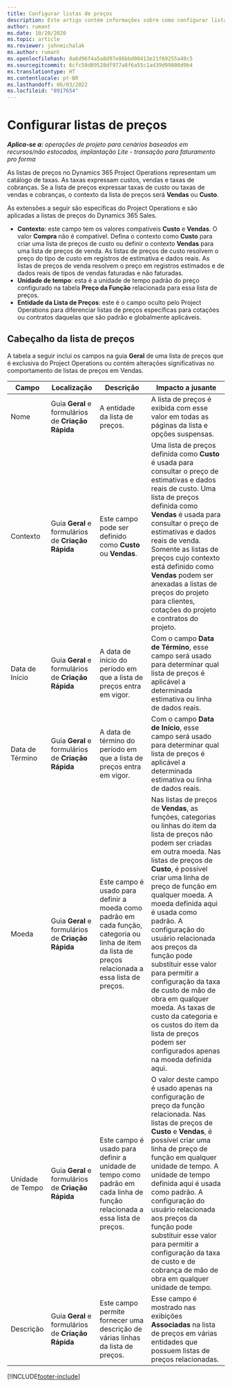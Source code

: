 ```yaml
---
title: Configurar listas de preços
description: Este artigo contém informações sobre como configurar listas de preços de custo e venda.
author: rumant
ms.date: 10/20/2020
ms.topic: article
ms.reviewer: johnmichalak
ms.author: rumant
ms.openlocfilehash: 8a6d96f4a5a8d97e86bbd00413e21f69255a48c5
ms.sourcegitcommit: 6cfc50d89528df977a8f6a55c1ad39d99800d9b4
ms.translationtype: HT
ms.contentlocale: pt-BR
ms.lasthandoff: 06/03/2022
ms.locfileid: "8917654"
---
```

# <a name="set-up-price-lists"></a>Configurar listas de preços

_**Aplica-se a:** operações de projeto para cenários baseados em recursos/não estocados, implantação Lite - transação para faturamento pro forma_

As listas de preços no Dynamics 365 Project Operations representam um catálogo de taxas. As taxas expressam custos, vendas e taxas de cobranças. Se a lista de preços expressar taxas de custo ou taxas de vendas e cobranças, o contexto da lista de preços será **Vendas** ou **Custo**.

As extensões a seguir são específicas do Project Operations e são aplicadas a listas de preços do Dynamics 365 Sales.

- **Contexto**: este campo tem os valores compatíveis **Custo** e **Vendas**. O valor **Compra** não é compatível. Defina o contexto como **Custo** para criar uma lista de preços de custo ou definir o contexto **Vendas** para uma lista de preços de venda. As listas de preços de custo resolvem o preço do tipo de custo em registros de estimativa e dados reais. As listas de preços de venda resolvem o preço em registros estimados e de dados reais de tipos de vendas faturadas e não faturadas.
- **Unidade de tempo**: esta é a unidade de tempo padrão do preço configurado na tabela **Preço da Função** relacionada para essa lista de preços.
- **Entidade da Lista de Preços**: este é o campo oculto pelo Project Operations para diferenciar listas de preços específicas para cotações ou contratos daquelas que são padrão e globalmente aplicáveis.

## <a name="price-list-header"></a>Cabeçalho da lista de preços

A tabela a seguir inclui os campos na guia **Geral** de uma lista de preços que é exclusiva do Project Operations ou contém alterações significativas no comportamento de listas de preços em Vendas.

| Campo | Localização | Descrição | Impacto a jusante |
| --- | --- | --- | --- |
| Nome | Guia **Geral** e formulários de **Criação Rápida** | A entidade da lista de preços. | A lista de preços é exibida com esse valor em todas as páginas da lista e opções suspensas.|
| Contexto | Guia **Geral** e formulários de **Criação Rápida** | Este campo pode ser definido como **Custo** ou **Vendas**. | Uma lista de preços definida como **Custo** é usada para consultar o preço de estimativas e dados reais de custo. Uma lista de preços definida como **Vendas** é usada para consultar o preço de estimativas e dados reais de venda. Somente as listas de preços cujo contexto está definido como **Vendas** podem ser anexadas a listas de preços do projeto para clientes, cotações do projeto e contratos do projeto. |
| Data de Início | Guia **Geral** e formulários de **Criação Rápida** | A data de início do período em que a lista de preços entra em vigor. | Com o campo **Data de Término**, esse campo será usado para determinar qual lista de preços é aplicável a determinada estimativa ou linha de dados reais. |
| Data de Término | Guia **Geral** e formulários de **Criação Rápida** | A data de término do período em que a lista de preços entra em vigor. | Com o campo **Data de Início**, esse campo será usado para determinar qual lista de preços é aplicável a determinada estimativa ou linha de dados reais. |
| Moeda | Guia **Geral** e formulários de **Criação Rápida** | Este campo é usado para definir a moeda como padrão em cada função, categoria ou linha de item da lista de preços relacionada a essa lista de preços. | Nas listas de preços de **Vendas**, as funções, categorias ou linhas do item da lista de preços não podem ser criadas em outra moeda. Nas listas de preços de **Custo**, é possível criar uma linha de preço de função em qualquer moeda. A moeda definida aqui é usada como padrão. A configuração do usuário relacionada aos preços da função pode substituir esse valor para permitir a configuração da taxa de custo de mão de obra em qualquer moeda. As taxas de custo da categoria e os custos do item da lista de preços podem ser configurados apenas na moeda definida aqui. |
| Unidade de Tempo | Guia **Geral** e formulários de **Criação Rápida** | Este campo é usado para definir a unidade de tempo como padrão em cada linha de função relacionada a essa lista de preços. | O valor deste campo é usado apenas na configuração de preço da função relacionada. Nas listas de preços de **Custo** e **Vendas**, é possível criar uma linha de preço de função em qualquer unidade de tempo. A unidade de tempo definida aqui é usada como padrão. A configuração do usuário relacionada aos preços da função pode substituir esse valor para permitir a configuração da taxa de custo e de cobrança de mão de obra em qualquer unidade de tempo. |
| Descrição | Guia **Geral** e formulários de **Criação Rápida** | Este campo permite fornecer uma descrição de várias linhas da lista de preços. | Esse campo é mostrado nas exibições **Associadas** na lista de preços em várias entidades que possuem listas de preços relacionadas. |


[!INCLUDE[footer-include](../includes/footer-banner.md)]